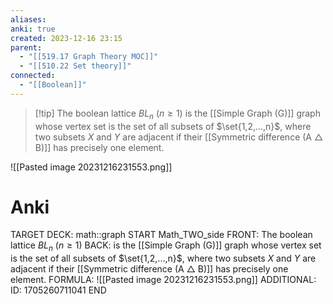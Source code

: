 ```yaml
---
aliases: 
anki: true
created: 2023-12-16 23:15
parent:
  - "[[519.17 Graph Theory MOC]]"
  - "[[510.22 Set theory]]"
connected:
  - "[[Boolean]]"
---
```


> [!tip] The boolean lattice $BL_n$ ($n ≥ 1$) 
is the [[Simple Graph (G)]] graph whose vertex set is the set of all subsets of $\set{1,2,...,n}$, where two subsets $X$ and $Y$ are adjacent if their [[Symmetric difference (A △ B)]] has precisely one element.

![[Pasted image 20231216231553.png]]



# Anki
TARGET DECK: math::graph
START
Math_TWO_side
FRONT: The boolean lattice $BL_n$ ($n ≥ 1$) 
BACK: is the [[Simple Graph (G)]] graph whose vertex set is the set of all subsets of $\set{1,2,...,n}$, where two subsets $X$ and $Y$ are adjacent if their [[Symmetric difference (A △ B)]] has precisely one element.
FORMULA: ![[Pasted image 20231216231553.png]]
ADDITIONAL:
ID: 1705260711041
END









